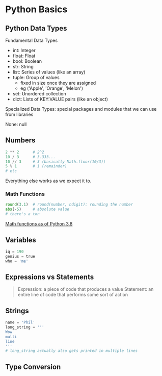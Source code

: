 # Python Basics

## Python Data Types
Fundamental Data Types
- int: Integer
- float: Float
- bool: Boolean
- str: String
- list: Series of values (like an array)
- tuple: Group of values 
    + fixed in size once they are assigned
    + eg ('Apple', 'Orange', 'Melon')
- set: Unordered collection
- dict: Lists of KEY:VALUE pairs (like an object)

Specialized Data Types: special packages and modules that we can use from libraries

None: null

## Numbers
```py
2 ** 2      # 2^2
10 / 3      # 3.333...
10 // 3     # 3 (basically Math.floor(10/3))
5 % 1       # 1 (remainder)
# etc
```
Everything else works as we expect it to.

### Math Functions
```py
round(3.1)  # round(number, ndigit): rounding the number
abs(-5)     # absolute value
# there's a ton
```
[Math functions as of Python 3.8](https://docs.python.org/3/library/math.html)

## Variables
```py
iq = 190
genius = true
who = 'me'
```

## Expressions vs Statements
> Expression: a piece of code that produces a value
> Statement: an entire line of code that performs some sort of action

## Strings
```py
name = 'Phil'
long_string = '''
Wow
multi
line
'''
# long_string actually also gets printed in multiple lines
```

## Type Conversion





































